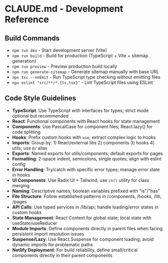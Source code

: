 # CLAUDE.md - Development Reference

## Build Commands
- `npm run dev` - Start development server (Vite)
- `npm run build` - Build for production (TypeScript + Vite + sitemap generation)
- `npm run preview` - Preview production build locally
- `npm run generate-sitemap` - Generate sitemap manually with base URL
- `npx tsc --noEmit` - Run TypeScript type checking without emitting files
- `npx eslint "src/**/*.{ts,tsx}"` - Lint TypeScript files using ESLint

## Code Style Guidelines
- **TypeScript**: Use TypeScript with interfaces for types; strict mode optional but recommended
- **React**: Functional components with React hooks for state management
- **Components**: Use PascalCase for component files; React.lazy() for code splitting
- **Hooks**: Prefix custom hooks with `use`; extract complex logic to hooks
- **Imports**: Group by: 1) React/external libs 2) components 3) hooks 4) utils; use `@/` alias
- **Exports**: Named exports for utils/components; default exports for pages
- **Formatting**: 2-space indent, semicolons, single quotes; align with eslint config
- **Error Handling**: Try/catch with specific error types; manage error state in hooks
- **UI Components**: Use Radix UI + Tailwind; use `cn()` utility for class merging
- **Naming**: Descriptive names; boolean variables prefixed with "is"/"has"
- **File Structure**: Follow established patterns in /components, /hooks, /lib, /pages
- **API Calls**: Use typed services in /lib/api; handle loading/error states in custom hooks
- **State Management**: React Context for global state; local state with useState/useReducer
- **Module Imports**: Define components directly in parent files when facing persistent import resolution issues
- **Suspense/Lazy**: Use React.Suspense for component loading; avoid dynamic imports for problematic paths
- **Netlify Deployment**: For build reliability, define small/critical components directly in their parent components
